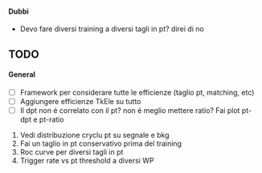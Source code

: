 #### Dubbi
- Devo fare diversi training a diversi tagli in pt? direi di no


## TODO

#### General
- [ ] Framework per considerare tutte le efficienze (taglio pt, matching, etc)
- [ ] Aggiungere efficienze TkEle su tutto
- [ ] Il dpt non é correlato con il pt? non é meglio mettere ratio? Fai plot pt-dpt e pt-ratio

1. Vedi distribuzione cryclu pt su segnale e bkg
2. Fai un taglio in pt conservativo prima del training
3. Roc curve per diversi tagli in pt
4. Trigger rate vs pt threshold a diversi WP